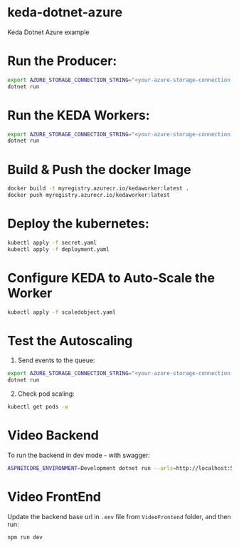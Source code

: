 # keda-dotnet-azure
Keda Dotnet Azure example

# Run the Producer:

```bash
export AZURE_STORAGE_CONNECTION_STRING="<your-azure-storage-connection-string>"
dotnet run
```


# Run the KEDA Workers:

```bash
export AZURE_STORAGE_CONNECTION_STRING="<your-azure-storage-connection-string>"
dotnet run
```

# Build & Push the docker Image

```bash
docker build -t myregistry.azurecr.io/kedaworker:latest .
docker push myregistry.azurecr.io/kedaworker:latest
```

# Deploy the kubernetes:

```bash
kubectl apply -f secret.yaml
kubectl apply -f deployment.yaml
```

# Configure KEDA to Auto-Scale the Worker

```bash
kubectl apply -f scaledobject.yaml
```

# Test the Autoscaling

1. Send events to the queue:

```bash
export AZURE_STORAGE_CONNECTION_STRING="<your-azure-storage-connection-string>"
dotnet run
```

2. Check pod scaling:

```bash
kubectl get pods -w
```

# Video Backend

To run the backend in dev mode - with swagger:

```bash
ASPNETCORE_ENVIRONMENT=Development dotnet run --urls=http://localhost:5000/
```

# Video FrontEnd

Update the backend base url in `.env` file from `VideoFrontend` folder, and then run:

```bash
npm run dev
```
